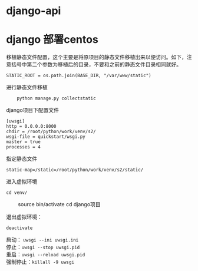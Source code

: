 # django-api
# django 部署centos

移植静态文件配置，这个主要是将原项目的静态文件移植出来以便访问。如下，注意括号中第二个参数为移植后的目录，不要和之前的静态文件目录相同就好。

```STATIC_ROOT = os.path.join(BASE_DIR, "/var/www/static")```  

进行静态文件移植
        
        python manage.py collectstatic

django项目下配置文件

    [uwsgi]
    http = 0.0.0.0:8000
    chdir = /root/python/work/venv/s2/
    wsgi-file = quickstart/wsgi.py
    master = true
    processes = 4
    
    
指定静态文件

    static-map=/static=/root/python/work/venv/s2/static/ 


进入虚拟环境

    cd venv/
　　    source bin/activate
    cd django项目


退出虚拟环境：
    
    deactivate

启动：   `uwsgi --ini uwsgi.ini `  
停止：`uwsgi --stop uwsgi.pid `  
重启：`uwsgi --reload uwsgi.pid `  
强制停止：`killall -9 uwsgi `  
